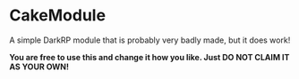 CakeModule
==========
A simple DarkRP module that is probably very badly made, but it does work!

**You are free to use this and change it how you like. Just DO NOT CLAIM IT AS YOUR OWN!**
